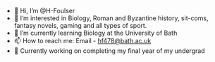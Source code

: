- 👋 Hi, I’m @H-Foulser
- 👀 I’m interested in Biology, Roman and Byzantine history, sit-coms, fantasy novels, gaming and all types of sport.
- 🌱 I’m currently learning Biology at the University of Bath
- 📫 How to reach me: Email - hf478@bath.ac.uk
- :pushpin: Currently working on completing my final year of my undergrad


<!---
H-Foulser/H-Foulser is a ✨ special ✨ repository because its `README.md` (this file) appears on your GitHub profile.
You can click the Preview link to take a look at your changes.
--->
